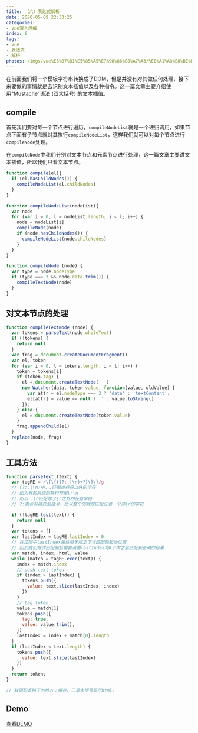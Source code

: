 ```yaml
---
title: （六）表达式解析
date: 2020-05-09 22:33:25
categories:
- Vue深入理解
index: 6
tags:
- vue
- 表达式
- 解析
photos: /imgs/vue%E6%B7%B1%E5%85%A5%E7%90%86%E8%A7%A3/%E8%A1%A8%E8%BE%BE%E5%BC%8F%E8%A7%A3%E6%9E%90.jpg
---
```


在前面我们将一个模板字符串转换成了DOM，但是并没有对其做任何处理，接下来要做的事情就是去识别文本插值以及各种指令。这一篇文章主要介绍使用“Mustache”语法 (双大括号) 的文本插值。

<!--more-->

## compile

首先我们要对每一个节点进行遍历，`compileNodeList`就是一个递归调用，如果节点下面有子节点就对其执行`compileNodeList`，这样我们就可以对每个节点进行`compileNode`处理。

在`compileNode`中我们分别对文本节点和元素节点进行处理，这一篇文章主要讲文本插值，所以我们只看文本节点。

``` javascript
function compile(el){
  if (el.hasChildNodes()) {
    compileNodeList(el.childNodes)
  }
}

function compileNodeList(nodeList){
  var node
  for (var i = 0, l = nodeList.length; i < l; i++) {
    node = nodeList[i]
    compileNode(node)
    if (node.hasChildNodes()) {
      compileNodeList(node.childNodes)
    }
  }
}

function compileNode (node) {
  var type = node.nodeType
  if (type === 3 && node.data.trim()) {
    compileTextNode(node)
  }
}
```

## 对文本节点的处理

``` javascript
function compileTextNode (node) {
  var tokens = parseText(node.wholeText)
  if (!tokens) {
    return null
  }
  var frag = document.createDocumentFragment()
  var el, token
  for (var i = 0, l = tokens.length; i < l; i++) {
    token = tokens[i]
    if (token.tag) {
      el = document.createTextNode(' ')
      new Watcher(data, token.value, function(value, oldValue) {
        var attr = el.nodeType === 3 ? 'data' : 'textContent';
        el[attr] = value == null ? '' : value.toString()
      });
    } else {
      el = document.createTextNode(token.value)
    }
    frag.appendChild(el)
  }
  replace(node, frag)
}
```

## 工具方法

``` javascript
function parseText (text) {
  var tagRE = /\{\{((?:.|\n)+?)\}\}/g
  // (?:.|\n)中，.匹配换行符以外的字符
  // 因为有的系统的换行符是\r\n
  // 所以.|\n匹配除了\r之外的任意字符
  // ?:表示非捕获型括号，所以整个的就是匹配任意一个非\r的字符

  if (!tagRE.test(text)) {
    return null
  }
  var tokens = []
  var lastIndex = tagRE.lastIndex = 0
  // 在正则中lastIndex属性用于规定下次匹配的起始位置
  // 因此我们每次匹配到后需要设置lastIndex为0下次才会匹配到正确的结果
  var match, index, html, value
  while (match = tagRE.exec(text)) {
    index = match.index
    // push text token
    if (index > lastIndex) {
      tokens.push({
        value: text.slice(lastIndex, index)
      })
    }
    // tag token
    value = match[1]
    tokens.push({
      tag: true,
      value: value.trim(),
    })
    lastIndex = index + match[0].length
  }
  if (lastIndex < text.length) {
    tokens.push({
      value: text.slice(lastIndex)
    })
  }
  return tokens
}

// 较源码省略了的地方：缓存、三重大括号显示html。
```

## Demo

[查看DEMO](/demo/vue%E6%B7%B1%E5%85%A5%E7%90%86%E8%A7%A3/%E8%A1%A8%E8%BE%BE%E5%BC%8F%E8%A7%A3%E6%9E%90.html)